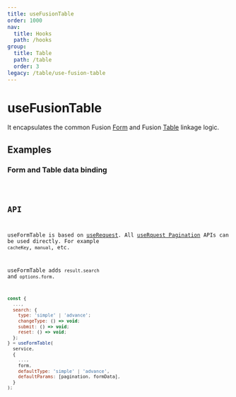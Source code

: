 ```yaml
---
title: useFusionTable
order: 1000
nav:
  title: Hooks
  path: /hooks
group:
  title: Table
  path: /table
  order: 3
legacy: /table/use-fusion-table
---
```


# useFusionTable

It encapsulates the common Fusion [Form](https://fusion.design/pc/component/basic/form) and Fusion [Table](https://fusion.design/pc/component/basic/table) linkage logic.

## Examples

### Form and Table data binding

<code src="./demo/demo1.tsx" />


## API

useFormTable is based on [useRequest](/async). All [useRquest Pagination](/async?anchor=pagination#api-1) APIs can be used directly. For example `cacheKey`,` manual`, etc.

useFormTable adds `result.search` and` options.form`.

```javascript
const {
  ...,
  search: {
    type: 'simple' | 'advance';
    changeType: () => void;
    submit: () => void;
    reset: () => void;
  };
} = useFormTable(
  service,
  {
    ...,
    form,
    defaultType: 'simple' | 'advance',
    defaultParams: [pagination, formData],
  }
);
```
